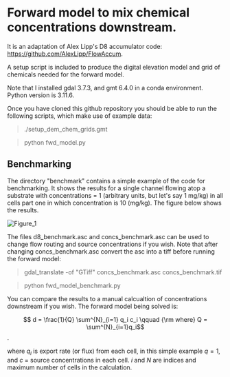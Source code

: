 # Forward model to mix chemical concentrations downstream. 


It is an adaptation of Alex Lipp's D8 accumulator code: https://github.com/AlexLipp/FlowAccum.

A setup script is included to produce the digital elevation model and grid of chemicals needed for the forward model. 

Note that I installed gdal 3.7.3, and gmt 6.4.0 in a conda environment. Python version is 3.11.6.

Once you have cloned this github repository you should be able to run the following scripts, which make use of example data:

> ./setup_dem_chem_grids.gmt

> python fwd_model.py


## Benchmarking

The directory "benchmark" contains a simple example of the code for benchmarking. It shows the results for a single channel flowing atop a substrate with concentrations = 1 (arbitrary units, but let's say 1 mg/kg) in all cells part one in which concentration is 10 (mg/kg). The figure below shows the results. 

![Figure_1](https://github.com/garethgroberts/concs_downstream/assets/11752321/6cacd0ca-9546-4766-a3c6-063cc4fb8319)

The files d8_benchmark.asc and concs_benchmark.asc can be used to change flow routing and source concentrations if you wish. Note that after changing concs_benchmark.asc convert the asc into a tiff before running the forward model:

> gdal_translate -of "GTiff" concs_benchmark.asc concs_benchmark.tif

> python fwd_model_benchmark.py

You can compare the results to a manual calcualtion of concentrations downstream if you wish. The forward model being solved is:

$$ d = \frac{1}{Q} \sum^{N}_{i=1} q_i c_i \qquad {\rm where} Q = \sum^{N}_{i=1}q_i$$.

where $` q_i `$ is export rate (or flux) from each cell, in this simple example $q = 1$, and $c$ = source concentrations in each cell. $i$ and $N$ are indices and maximum number of cells in the calculation. 
